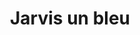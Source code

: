 ---
layout: term
title: 'Jarvis un bleu'
name: jarvis
description: "expression utilisée quand un vert arrive à faire changer de camp un bleu"
---